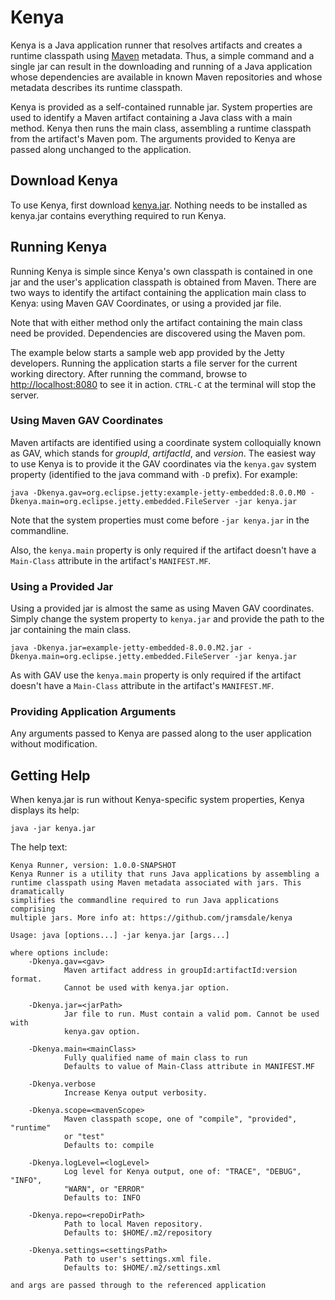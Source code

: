 # Kenya #

Kenya is a Java application runner that resolves artifacts and creates a runtime classpath using 
[Maven](http://maven.apache.org "Apache Maven") metadata. Thus, a simple command and a single
jar can result in the downloading and running of a Java application whose dependencies are available
in known Maven repositories and whose metadata describes its runtime classpath.

Kenya is provided as a self-contained runnable jar. System properties are used to identify a Maven artifact 
containing a Java class with a main method. Kenya then runs the main class, assembling a runtime classpath 
from the artifact's Maven pom. The arguments provided to Kenya are passed along unchanged to the application.

## Download Kenya ##

To use Kenya, first download [kenya.jar](https://github.com/downloads/jramsdale/kenya/kenya.jar).
Nothing needs to be installed as kenya.jar contains everything required to run Kenya.

## Running Kenya ##

Running Kenya is simple since Kenya's own classpath is contained in one jar and the user's application
classpath is obtained from Maven. There are two ways to identify the artifact containing the
application main class to Kenya: using Maven GAV Coordinates, or using a provided jar file. 

Note that with either method only the artifact containing the main class need be provided. Dependencies
are discovered using the Maven pom.

The example below starts a sample web app provided by the Jetty developers. Running the application
starts a file server for the current working directory. After running the command, browse to
[http://localhost:8080](http://localhost:8080) to see it in action. `CTRL-C` at the terminal will stop 
the server.

### Using Maven GAV Coordinates ###

Maven artifacts are identified using a coordinate system colloquially known as GAV, which stands for 
_groupId_, _artifactId_, and _version_. The easiest way to use Kenya is to provide it the GAV coordinates
via the `kenya.gav` system property (identified to the java command with `-D` prefix). For example:

    java -Dkenya.gav=org.eclipse.jetty:example-jetty-embedded:8.0.0.M0 -Dkenya.main=org.eclipse.jetty.embedded.FileServer -jar kenya.jar

Note that the system properties must come before `-jar kenya.jar` in the commandline.

Also, the `kenya.main` property is only required if the artifact doesn't have a `Main-Class` attribute
in the artifact's `MANIFEST.MF`.

### Using a Provided Jar ###

Using a provided jar is almost the same as using Maven GAV coordinates. Simply change the system property
to `kenya.jar` and provide the path to the jar containing the main class. 

    java -Dkenya.jar=example-jetty-embedded-8.0.0.M2.jar -Dkenya.main=org.eclipse.jetty.embedded.FileServer -jar kenya.jar

As with GAV use the `kenya.main` property is only required if the artifact doesn't have a `Main-Class` attribute
in the artifact's `MANIFEST.MF`.

### Providing Application Arguments ###

Any arguments passed to Kenya are passed along to the user application without modification.

## Getting Help ##

When kenya.jar is run without Kenya-specific system properties, Kenya displays its help:

    java -jar kenya.jar

The help text:

    Kenya Runner, version: 1.0.0-SNAPSHOT
    Kenya Runner is a utility that runs Java applications by assembling a
    runtime classpath using Maven metadata associated with jars. This dramatically
    simplifies the commandline required to run Java applications comprising
    multiple jars. More info at: https://github.com/jramsdale/kenya

    Usage: java [options...] -jar kenya.jar [args...]

    where options include:
        -Dkenya.gav=<gav>   
                Maven artifact address in groupId:artifactId:version format. 
                Cannot be used with kenya.jar option.
           
        -Dkenya.jar=<jarPath>
                Jar file to run. Must contain a valid pom. Cannot be used with
                kenya.gav option.
           
        -Dkenya.main=<mainClass>
                Fully qualified name of main class to run
                Defaults to value of Main-Class attribute in MANIFEST.MF
                
        -Dkenya.verbose
    			Increase Kenya output verbosity.
    			
        -Dkenya.scope=<mavenScope>
                Maven classpath scope, one of "compile", "provided", "runtime"
                or "test"
                Defaults to: compile
    
        -Dkenya.logLevel=<logLevel>
                Log level for Kenya output, one of: "TRACE", "DEBUG", "INFO", 
                "WARN", or "ERROR"
                Defaults to: INFO
    
        -Dkenya.repo=<repoDirPath>
                Path to local Maven repository.
                Defaults to: $HOME/.m2/repository
    
        -Dkenya.settings=<settingsPath>
                Path to user's settings.xml file.
                Defaults to: $HOME/.m2/settings.xml

    and args are passed through to the referenced application
    

